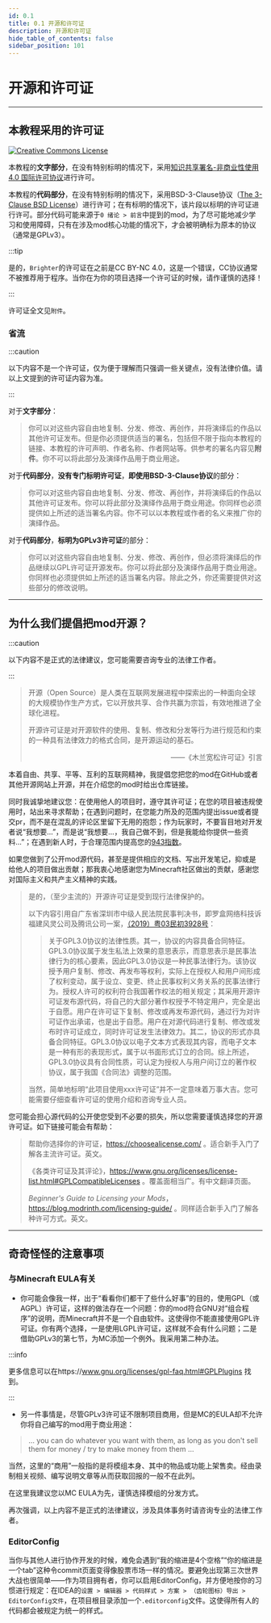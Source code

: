 ```yaml
---
id: 0.1
title: 0.1 开源和许可证
description: 开源和许可证
hide_table_of_contents: false
sidebar_position: 101
---
```


# 开源和许可证

---

## 本教程采用的许可证

<a rel="license" href="http://creativecommons.org/licenses/by-nc/4.0/"><img alt="Creative Commons License" src="https://i.creativecommons.org/l/by-nc/4.0/88x31.png" /></a>

本教程的**文字部分**，在没有特别标明的情况下，采用<a rel="license" href="http://creativecommons.org/licenses/by-nc/4.0/">知识共享署名-非商业性使用 4.0 国际许可协议</a>进行许可。

本教程的**代码部分**，在没有特别标明的情况下，采用BSD-3-Clause协议（<a rel="license" href="https://opensource.org/licenses/BSD-3-Clause">The 3-Clause BSD License</a>）进行许可；在有标明的情况下，该片段以标明的许可证进行许可。部分代码可能来源于`0 绪论 > 前言`中提到的mod，为了尽可能地减少学习和使用障碍，只有在涉及mod核心功能的情况下，才会被明确标为原本的协议（通常是GPLv3）。

:::tip

是的，`Brighter`的许可证在之前是CC BY-NC 4.0，这是一个错误，CC协议通常不被推荐用于程序。当你在为你的项目选择一个许可证的时候，请作谨慎的选择！

:::

许可证全文见`附件`。

### 省流

:::caution

以下内容不是一个许可证，仅为便于理解而只强调一些关键点，没有法律价值。请以上文提到的许可证内容为准。

:::

对于**文字部分**：

> 你可以对这些内容自由地复制、分发、修改、再创作，并将演绎后的作品以其他许可证发布。但是你必须提供适当的署名，包括但不限于指向本教程的链接、本教程的许可声明、作者名称、作者网站等。供参考的署名内容见**附件**。你不可以将此部分及演绎作品用于商业用途。

对于**代码部分**，**没有专门标明许可证**，**即使用BSD-3-Clause协议**的部分：

> 你可以对这些内容自由地复制、分发、修改、再创作，并将演绎后的作品以其他许可证发布。你可以将此部分及演绎作品用于商业用途。你同样也必须提供如上所述的适当署名内容。你不可以以本教程或作者的名义来推广你的演绎作品。

对于**代码部分**，**标明为GPLv3许可证**的部分：

> 你可以对这些内容自由地复制、分发、修改、再创作，但必须将演绎后的作品继续以GPL许可证开源发布。你可以将此部分及演绎作品用于商业用途。你同样也必须提供如上所述的适当署名内容。除此之外，你还需要提供对这些部分的修改说明。

---

## 为什么我们提倡把mod开源？

:::caution

以下内容不是正式的法律建议，您可能需要咨询专业的法律工作者。

:::

>  开源（Open Source）是人类在互联网发展进程中探索出的一种面向全球的大规模协作生产方式，它以开放共享、合作共赢为宗旨，有效地推进了全球化进程。
>
>  开源许可证是对开源软件的使用、复制、修改和分发等行为进行规范和约束的一种具有法律效力的格式合同，是开源运动的基石。
>
>  <div align = "right">——《木兰宽松许可证》引言</div>

本着自由、共享、平等、互利的互联网精神，我提倡您把您的mod在GitHub或者其他开源网站上开源，并在介绍您的mod时给出仓库链接。

同时我诚挚地建议您：在使用他人的项目时，遵守其许可证；在您的项目被违规使用时，站出来寻求帮助；在遇到问题时，在您能力所及的范围内提出issue或者提交pr，而不是在混乱的评论区里留下无用的抱怨；作为玩家时，不要盲目地对开发者说“我想要...”，而是说“我想要...，我自己做不到，但是我能给你提供一些资料...”；在遇到新人时，于合理范围内提高您的[943指数](https://github.com/lksj-dev/lksj-mom/blob/bleeding/memo/meme/943%E6%8C%87%E6%95%B0.md)。

如果您做到了公开mod源代码，甚至是提供相应的文档、写出开发笔记，抑或是给他人的项目做出贡献；那我衷心地感谢您为Minecraft社区做出的贡献，感谢您对国际主义和共产主义精神的实践。

> 是的，（至少主流的）开源许可证是受到现行法律保护的。
>
> 以下内容引用自广东省深圳市中级人民法院民事判决书，即罗盒网络科技诉福建风灵公司及腾讯公司一案，[（2019）粤03民初3928号](https://wenshu.court.gov.cn/website/wenshu/181107ANFZ0BXSK4/index.html?docId=05f553bd178d4354bb48ad5100c1314f)：
>
> > 关于GPL3.0协议的法律性质。其一，协议的内容具备合同特征。GPL3.0协议属于发生私法上效果的意思表示，而意思表示是民事法律行为的核心要素，因此GPL3.0协议是一种民事法律行为。该协议授予用户复制、修改、再发布等权利，实际上在授权人和用户间形成了权利变动，属于设立、变更、终止民事权利义务关系的民事法律行为。授权人许可的权利符合我国著作权法的相关规定；其采用开源许可证发布源代码，将自己的大部分著作权授予不特定用户，完全是出于自愿。用户在许可证下复制、修改或再发布源代码，通过行为对许可证作出承诺，也是出于自愿。用户在对源代码进行复制、修改或发布时许可证成立，同时许可证发生法律效力。其二，协议的形式亦具备合同特征。GPL3.0协议以电子文本方式表现其内容，而电子文本是一种有形的表现形式，属于以书面形式订立的合同。综上所述，GPL3.0协议具有合同性质，可认定为授权人与用户间订立的著作权协议，属于我国《合同法》调整的范围。
>
> 当然，简单地标明“此项目使用xxx许可证”并不一定意味着万事大吉。您可能需要仔细查看许可证的使用介绍和咨询专业人员。

您可能会担心源代码的公开使您受到不必要的损失，所以您需要谨慎选择您的开源许可证。如下链接可能会有帮助：

>帮助你选择你的许可证，https://choosealicense.com/ 。适合新手入门了解各主流许可证。英文。
>
>《各类许可证及其评论》，https://www.gnu.org/licenses/license-list.html#GPLCompatibleLicenses 。覆盖面相当广。有中文翻译页面。
>
>*Beginner's Guide to Licensing your Mods*，https://blog.modrinth.com/licensing-guide/ 。同样适合新手入门了解各种许可方式。英文。

---

## 奇奇怪怪的注意事项

### 与Minecraft EULA有关

- 你可能会像我一样，出于“看看你们都干了些什么好事”的目的，使用GPL（或AGPL）许可证，这样的做法存在一个问题：你的mod符合GNU对“组合程序”的说明，而Minecraft并不是一个自由软件。这使得你不能直接使用GPL许可证。你有两个选择，一是使用LGPL许可证，这样就不会有什么问题；二是借助GPLv3的第七节，为MC添加一个例外。我采用第二种办法。

:::info

更多信息可以在https://www.gnu.org/licenses/gpl-faq.html#GPLPlugins 找到。

:::

- 另一件事情是，尽管GPLv3许可证不限制项目商用，但是MC的EULA却不允许你将自己编写的mod用于商业用途：

> ... you can do whatever you want with them, as long as you don't sell them for money / try to make money from them ...

当然，这里的“商用”一般指的是将模组本身、其中的物品或功能上架售卖。经由录制相关视频、编写说明文章等从而获取回报的一般不在此列。

在这里我建议您以MC EULA为先，谨慎选择模组的分发方式。

再次强调，以上内容不是正式的法律建议，涉及具体事务时请咨询专业的法律工作者。

### EditorConfig

当你与其他人进行协作开发的时候，难免会遇到“我的缩进是4个空格”“你的缩进是一个tab”这种令commit页面变得像股票市场一样的情况。要避免出现第三次世界大战也很简单——作为项目拥有者，你可以启用EditorConfig，并方便地按你的习惯进行规定：在IDEA的`设置 > 编辑器 > 代码样式 > 方案 > （齿轮图标）导出 > EditorConfig文件`，在项目根目录添加一个`.editorconfig`文件。这使得所有人的代码都会被规定为统一的样式。
